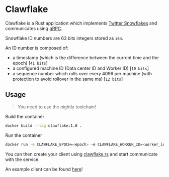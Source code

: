 # Clawflake

Clawflake is a Rust application which implements [Twitter Snowflakes](https://github.com/twitter-archive/snowflake/tree/snowflake-2010) and communicates using [gRPC](https://grpc.io/).

Snowflake ID numbers are 63 bits integers stored as `i64`.

An ID number is composed of:

- a timestamp (which is the difference between the current time and the epoch) [`41 bits`]
- a configured machine ID (Data center ID and Worker ID) [`10 bits`]
- a sequence number which rolls over every 4096 per machine (with protection to avoid rollover in the same ms) [`12 bits`]

## Usage

> You need to use the nightly toolchain!

Build the container

```sh
docker build --tag clawflake:1.0 .
```

Run the container

```sh
docker run -e CLAWFLAKE_EPOCH=<epoch> -e CLAWFLAKE_WORKER_ID=<worker_id> -e CLAWFLAKE_DATACENTER_ID=<datacenter_id> -p <host port>:50051 clawflake:1.0
```

You can then create your client using [clawflake.rs](clawflake.rs) and start communicate with the service.

An example client can be found [here](src/client.rs)!
